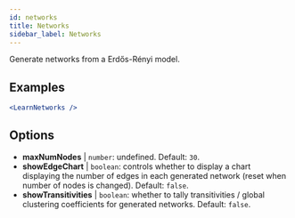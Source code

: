 ```yaml
---
id: networks
title: Networks
sidebar_label: Networks
---
```


Generate networks from a Erdős-Rényi model.

## Examples

```jsx live
<LearnNetworks />
```

## Options

* __maxNumNodes__ | `number`: undefined. Default: `30`.
* __showEdgeChart__ | `boolean`: controls whether to display a chart displaying the number of edges in each generated network (reset when number of nodes is changed). Default: `false`.
* __showTransitivities__ | `boolean`: whether to tally transitivities / global clustering coefficients for generated networks. Default: `false`.
